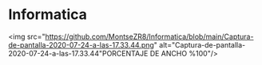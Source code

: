# Informatica
<img src="https://github.com/MontseZR8/Informatica/blob/main/Captura-de-pantalla-2020-07-24-a-las-17.33.44.png" alt="Captura-de-pantalla-2020-07-24-a-las-17.33.44"PORCENTAJE DE ANCHO %100"/>
